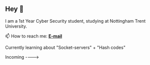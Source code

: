 ## Hey 👋
I am a 1st Year Cyber Security student, studying at Nottingham Trent University.
 
 📫 How to reach me:  [**E-mail**](mailto:eugene.kamulomo2020@my.ntu.ac.uk)

Currently learning about "Socket-servers" +  "Hash codes"

Incoming ----> 




